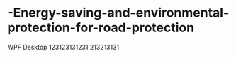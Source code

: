 # -Energy-saving-and-environmental-protection-for-road-protection
WPF Desktop
123123131231
213213131
